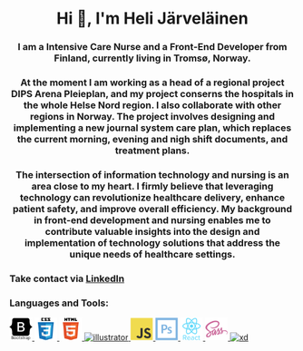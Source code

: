 

<h1 align="center">Hi 👋, I'm Heli Järveläinen</h1>
<h3 align="center">I am a Intensive Care Nurse and a Front-End Developer from Finland, currently living in Tromsø, Norway.</h3>
<h3 align="center">At the moment I am working as a head of a regional project DIPS Arena Pleieplan, and my project conserns the hospitals in the whole Helse Nord region. I also collaborate with other regions in Norway. The project involves designing and implementing a new journal system care plan, which replaces the current morning, evening and nigh shift documents, and treatment plans.</h3>

<h3 align="center">The intersection of information technology and nursing is an area close to my heart. I firmly believe that leveraging technology can revolutionize healthcare delivery, enhance patient safety, and improve overall efficiency. My background in front-end development and nursing enables me to contribute valuable insights into the design and implementation of technology solutions that address the unique needs of healthcare settings.</h3>
<h3 align="center"></h3>

<h3 align="left">Take contact via <a  href="https://www.linkedin.com/in/heli-j%C3%A4rvel%C3%A4inen-714ba818b/">LinkedIn</a> </h3>


<h3 align="left">Languages and Tools:</h3>
<p align="left"> <a href="https://getbootstrap.com" target="_blank" rel="noreferrer"> <img src="https://raw.githubusercontent.com/devicons/devicon/master/icons/bootstrap/bootstrap-plain-wordmark.svg" alt="bootstrap" width="40" height="40"/> </a> <a href="https://www.w3schools.com/css/" target="_blank" rel="noreferrer"> <img src="https://raw.githubusercontent.com/devicons/devicon/master/icons/css3/css3-original-wordmark.svg" alt="css3" width="40" height="40"/> </a> <a href="https://www.w3.org/html/" target="_blank" rel="noreferrer"> <img src="https://raw.githubusercontent.com/devicons/devicon/master/icons/html5/html5-original-wordmark.svg" alt="html5" width="40" height="40"/> </a> <a href="https://www.adobe.com/in/products/illustrator.html" target="_blank" rel="noreferrer"> <img src="https://www.vectorlogo.zone/logos/adobe_illustrator/adobe_illustrator-icon.svg" alt="illustrator" width="40" height="40"/> </a> <a href="https://developer.mozilla.org/en-US/docs/Web/JavaScript" target="_blank" rel="noreferrer"> <img src="https://raw.githubusercontent.com/devicons/devicon/master/icons/javascript/javascript-original.svg" alt="javascript" width="40" height="40"/> </a> <a href="https://www.photoshop.com/en" target="_blank" rel="noreferrer"> <img src="https://raw.githubusercontent.com/devicons/devicon/master/icons/photoshop/photoshop-line.svg" alt="photoshop" width="40" height="40"/> </a> <a href="https://reactjs.org/" target="_blank" rel="noreferrer"> <img src="https://raw.githubusercontent.com/devicons/devicon/master/icons/react/react-original-wordmark.svg" alt="react" width="40" height="40"/> </a> <a href="https://sass-lang.com" target="_blank" rel="noreferrer"> <img src="https://raw.githubusercontent.com/devicons/devicon/master/icons/sass/sass-original.svg" alt="sass" width="40" height="40"/> </a> <a href="https://www.adobe.com/products/xd.html" target="_blank" rel="noreferrer"> <img src="https://cdn.worldvectorlogo.com/logos/adobe-xd.svg" alt="xd" width="40" height="40"/> </a> </p>

